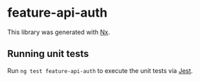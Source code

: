 # feature-api-auth

This library was generated with [Nx](https://nx.dev).

## Running unit tests

Run `ng test feature-api-auth` to execute the unit tests via [Jest](https://jestjs.io).
